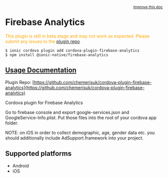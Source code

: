 <a style="float:right;font-size:12px;" href="http://github.com/ionic-team/ionic-native/edit/master/src/@ionic-native/plugins/firebase-analytics/index.ts#L1">
  Improve this doc
</a>

# Firebase Analytics
  <p style="color:orange">
    This plugin is still in beta stage and may not work as expected. Please
    submit any issues to the <a target="_blank"
    href="/issues">plugin repo</a>.
  </p>


```
$ ionic cordova plugin add cordova-plugin-firebase-analytics
$ npm install @ionic-native/firebase-analytics
```

## [Usage Documentation](https://ionicframework.com/docs/native/firebase-analytics/)

Plugin Repo: [https://github.com/chemerisuk/cordova-plugin-firebase-analytics](https://github.com/chemerisuk/cordova-plugin-firebase-analytics)

Cordova plugin for Firebase Analytics

Go to firebase console and export google-services.json and GoogleService-Info.plist. Put those files into the root of your cordova app folder.

NOTE: on iOS in order to collect demographic, age, gender data etc. you should additionally include AdSupport.framework into your project.

## Supported platforms
- Android
- iOS



